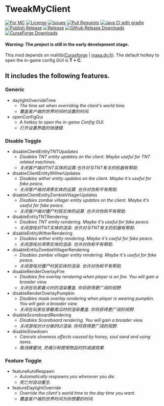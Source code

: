 # TweakMyClient
[![For MC](http://cf.way2muchnoise.eu/versions/For%20MC_tweakmyclient_all.svg?badge_style=flat)](https://www.curseforge.com/minecraft/mc-mods/tweakmyclient/files/all?filter-game-version=1738749986%3a70886)
[![License](https://img.shields.io/github/license/Hendrix-Shen/Tweak-My-Client?style=flat-square)](https://github.com/Hendrix-Shen/Tweak-My-Client/blob/main/LICENSE)
[![Issues](https://img.shields.io/github/issues/Hendrix-Shen/Tweak-My-Client?style=flat-square)](https://github.com/Hendrix-Shen/Tweak-My-Client/issues)
[![Pull Requests](https://img.shields.io/github/issues-pr/Hendrix-Shen/Tweak-My-Client?style=flat-square)](https://github.com/Hendrix-Shen/Tweak-My-Client/pulls)
[![Java CI with gradle](https://img.shields.io/github/workflow/status/Hendrix-Shen/Tweak-My-Client/Java%20CI%20with%20Gradle?label=Java%20CI%20with%20Gradle&style=flat-square)](https://github.com/Hendrix-Shen/Tweak-My-Client/actions/workflows/build.yml)
[![Publish Release](https://img.shields.io/github/workflow/status/Hendrix-Shen/Tweak-My-Client/Publish%20Release?label=Publish%20Release&style=flat-square)](https://github.com/Hendrix-Shen/Tweak-My-Client/actions/workflows/publish.yml)
[![Release](https://img.shields.io/github/v/release/Hendrix-Shen/Tweak-My-Client?include_prereleases&style=flat-square)](https://github.com/Hendrix-Shen/Tweak-My-Client/releases)
[![Github Release Downloads](https://img.shields.io/github/downloads/Hendrix-Shen/Tweak-My-Client/total?label=Github%20Release%20Downloads&style=flat-square)](https://www.curseforge.com/minecraft/mc-mods/tweakmyclient/files)
[![CurseForge Downloads](http://cf.way2muchnoise.eu/tweakmyclient.svg?badge_style=flat)](https://github.com/Hendrix-Shen/Tweak-My-Client/releases)
#### Warning: The project is still in the early development stage.
This mod depends on malilib([Curseforge](https://www.curseforge.com/minecraft/mc-mods/malilib) | [masa.dy.fi](https://masa.dy.fi/mcmods/client_mods/?mod=malilib)). The default hotkey to open the in-game config GUI is **T + C**.
## It includes the following features.
### Generic
+ daylightOverrideTime
  - *The time set when overriding the client's world time.*
  - *覆盖客户端的世界时间时设置的时间.*
+ openConfigGui
  - *A hotkey to open the in-game Config GUI.*
  - *打开设置界面的快捷键.*

### Disable Toggle
+ disableClientEntityTNTUpadates
  - *Disables TNT entity updates on the client. Maybe useful for TNT related machines.*
  - *关闭客户端对TNT实体的运算.也许对与TNT有关的机器有帮助.*
+ disableClientEntityWitherUpdates
  - *Disables wither entity updates on the client. Maybe it's useful for fake peace.*
  - *关闭客户端对凋零实体的运算. 也许对伪和平有帮助.*
+ disableClientEntityZombieVillagerUpdates
  - *Disables zombie villager entity updates on the client. Maybe it's useful for fake peace.*
  - *关闭客户端对僵尸村民实体的运算. 也许对伪和平有帮助.*
+ disableEntityTNTRendering
  - *Disables TNT entity rendering. Maybe it's useful for fake peace.*
  - *关闭游戏对TNT实体的渲染. 也许对与TNT有关的机器有帮助.*
+ disableEntityWitherRendering
  - *Disables wither entity rendering. Maybe it's useful for fake peace.*
  - *关闭游戏对凋零实体的渲染. 也许对伪和平有帮助.*
+ disableEntityZombieVillagerRendering
  - *Disables zombie villager entity rendering. Maybe it's useful for fake peace.*
  - *关闭游戏对僵尸村民实体的渲染. 也许对伪和平有帮助.*
+ disableRenderOverlayFire
  - *Disables fire overlay rendering when player is on fire. You will gain a broader view.*
  - *关闭在玩家着火时的渲染覆盖. 你将获得更广阔的视野.*
+ disableRenderOverlayPumpkin
  - *Disables mask overlay rendering when player is wearing pumpkin. You will gain a broader view.*
  - *关闭在玩家在穿戴南瓜时的渲染覆盖. 你将获得更广阔的视野.*
+ disableScoreboardRendering
  - *Disables Scoreboard rendering. You will gain a broader view.*
  - *关闭游戏对计分板的UI渲染. 你将获得更广阔的视野.*
+ disableSlowdown
  - *Cancels slowness effects caused by honey, soul sand and using items.*
  - *取消蜂蜜块, 灵魂沙和使用物品时的减速效果.*
### Feature Toggle
+ featureAutoRespawn
  - *Automatically respawns you whenever you die.*
  - *死亡时自动重生.*
+ featureDaylightOverride
  - *Override the client's world time to the day time you want.*
  - *覆盖客户端的世界时间为你想要的时间.*